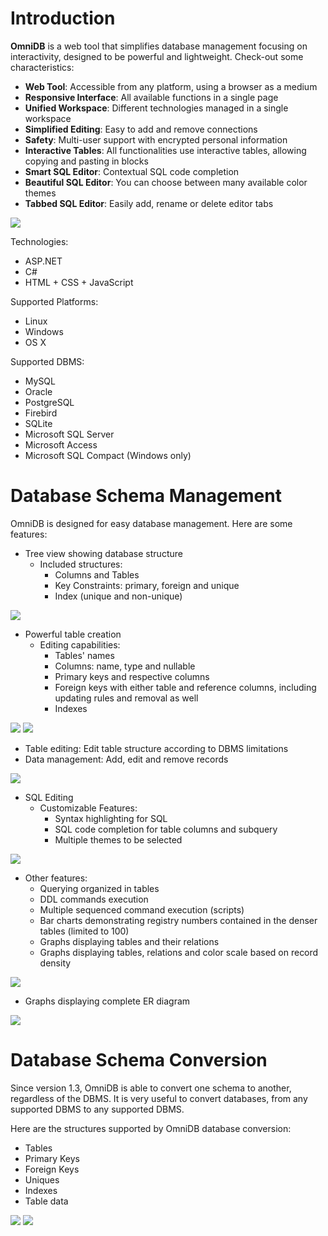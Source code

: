 # Introduction

**OmniDB** is a web tool that simplifies database management focusing on interactivity, designed to be powerful and lightweight. Check-out some characteristics:

- **Web Tool**: Accessible from any platform, using a browser as a medium
- **Responsive Interface**: All available functions in a single page
- **Unified Workspace**: Different technologies managed in a single workspace
- **Simplified Editing**: Easy to add and remove connections
- **Safety**: Multi-user support with encrypted personal information
- **Interactive Tables**: All functionalities use interactive tables, allowing copying and pasting in blocks
- **Smart SQL Editor**: Contextual SQL code completion
- **Beautiful SQL Editor**: You can choose between many available color themes
- **Tabbed SQL Editor**: Easily add, rename or delete editor tabs

![](http://www.omnidb.com.br/images_article/topo.png)

Technologies:

- ASP.NET
- C#
- HTML + CSS + JavaScript

Supported Platforms:

- Linux
- Windows
- OS X

Supported DBMS:

- MySQL
- Oracle
- PostgreSQL
- Firebird
- SQLite
- Microsoft SQL Server
- Microsoft Access
- Microsoft SQL Compact (Windows only)

# Database Schema Management

OmniDB is designed for easy database management. Here are some features:

- Tree view showing database structure
  - Included structures:
    - Columns and Tables
    - Key Constraints: primary, foreign and unique
    - Index (unique and non-unique)

![](http://www.omnidb.com.br/images_article/image_6_01.png)

- Powerful table creation
  - Editing capabilities:
    - Tables' names
    - Columns: name, type and nullable
    - Primary keys and respective columns
    - Foreign keys with either table and reference columns, including updating rules and removal as well
    - Indexes

![](http://www.omnidb.com.br/images_article/image_5_05.png)
![](http://www.omnidb.com.br/images_article/image_5_06.png)

- Table editing: Edit table structure according to DBMS limitations
- Data management: Add, edit and remove records

![](http://www.omnidb.com.br/images_article/image_7_04.png)

- SQL Editing
  - Customizable Features:
    - Syntax highlighting for SQL
    - SQL code completion for table columns and subquery
    - Multiple themes to be selected

![](http://www.omnidb.com.br/images_article/image_8_02.png)

- Other features:
  - Querying organized in tables
  - DDL commands execution
  - Multiple sequenced command execution (scripts)
  - Bar charts demonstrating registry numbers contained in the denser tables (limited to 100)
  - Graphs displaying tables and their relations
  - Graphs displaying tables, relations and color scale based on record density

![](http://www.omnidb.com.br/images_article/image_9_06.png)

  - Graphs displaying complete ER diagram

![](http://www.omnidb.com.br/images_article/image_9_09.png)

# Database Schema Conversion

Since version 1.3, OmniDB is able to convert one schema to another, regardless of the DBMS. It is very useful to convert databases, from any supported DBMS to any supported DBMS.

Here are the structures supported by OmniDB database conversion:

- Tables
- Primary Keys
- Foreign Keys
- Uniques
- Indexes
- Table data

![](http://www.omnidb.com.br/images_article/image_10_03.png)
![](http://www.omnidb.com.br/images_article/image_10_06.png)
